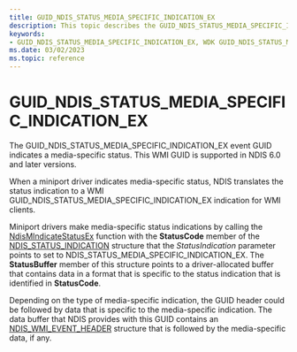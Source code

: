 ```yaml
---
title: GUID_NDIS_STATUS_MEDIA_SPECIFIC_INDICATION_EX
description: This topic describes the GUID_NDIS_STATUS_MEDIA_SPECIFIC_INDICATION_EX GUID for the NDIS WMI interface.
keywords:
- GUID_NDIS_STATUS_MEDIA_SPECIFIC_INDICATION_EX, WDK GUID_NDIS_STATUS_MEDIA_SPECIFIC_INDICATION_EX network drivers
ms.date: 03/02/2023
ms.topic: reference
---
```


# GUID_NDIS_STATUS_MEDIA_SPECIFIC_INDICATION_EX

The GUID_NDIS_STATUS_MEDIA_SPECIFIC_INDICATION_EX event GUID indicates a media-specific status. This WMI GUID is supported in NDIS 6.0 and later versions.

When a miniport driver indicates media-specific status, NDIS translates the status indication to a WMI GUID_NDIS_STATUS_MEDIA_SPECIFIC_INDICATION_EX indication for WMI clients.

Miniport drivers make media-specific status indications by calling the [NdisMIndicateStatusEx](/windows-hardware/drivers/ddi/ndis/nf-ndis-ndismindicatestatusex) function with the **StatusCode** member of the [NDIS_STATUS_INDICATION](/windows-hardware/drivers/ddi/ndis/ns-ndis-_ndis_status_indication) structure that the *StatusIndication* parameter points to set to NDIS_STATUS_MEDIA_SPECIFIC_INDICATION_EX. The **StatusBuffer** member of this structure points to a driver-allocated buffer that contains data in a format that is specific to the status indication that is identified in **StatusCode**.

Depending on the type of media-specific indication, the GUID header could be followed by data that is specific to the media-specific indication. The data buffer that NDIS provides with this GUID contains an [NDIS_WMI_EVENT_HEADER](/windows-hardware/drivers/ddi/ntddndis/ns-ntddndis-_ndis_wmi_event_header) structure that is followed by the media-specific data, if any.

